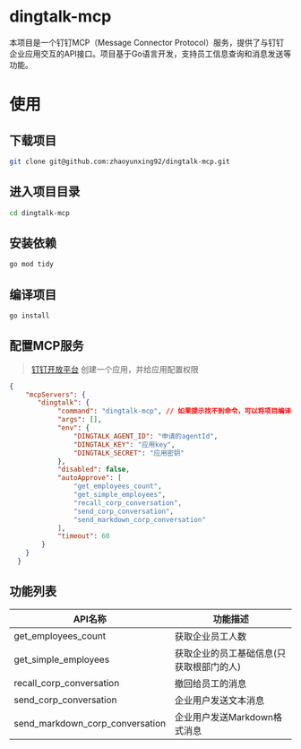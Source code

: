 # dingtalk-mcp
本项目是一个钉钉MCP（Message Connector Protocol）服务，提供了与钉钉企业应用交互的API接口。项目基于Go语言开发，支持员工信息查询和消息发送等功能。

# 使用

## 下载项目
```bash
git clone git@github.com:zhaoyunxing92/dingtalk-mcp.git
```
## 进入项目目录
```bash
cd dingtalk-mcp
```

## 安装依赖
```bash
go mod tidy
```
## 编译项目
```bash
go install
```

## 配置MCP服务

>  [钉钉开放平台](https://open-dev.dingtalk.com) 创建一个应用，并给应用配置权限

```json
{
    "mcpServers": {
       "dingtalk": {
            "command": "dingtalk-mcp", // 如果提示找不到命令，可以将项目编译后的可执行文件放在PATH中
            "args": [],
            "env": {
                "DINGTALK_AGENT_ID": "申请的agentId",
                "DINGTALK_KEY": "应用key",
                "DINGTALK_SECRET": "应用密钥"
            },
            "disabled": false,
            "autoApprove": [
                "get_employees_count",
                "get_simple_employees",
                "recall_corp_conversation",
                "send_corp_conversation",
                "send_markdown_corp_conversation"
            ],
            "timeout": 60
        }
    }
  }
```


## 功能列表

| API名称 | 功能描述 |
|---------|----------|
| get_employees_count | 获取企业员工人数 |
| get_simple_employees | 获取企业的员工基础信息(只获取根部门的人) |
| recall_corp_conversation | 撤回给员工的消息 |
| send_corp_conversation | 企业用户发送文本消息 |
| send_markdown_corp_conversation | 企业用户发送Markdown格式消息 |
